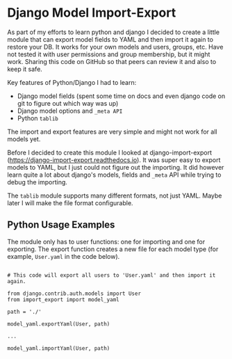 # Django Model Import-Export
As part of my efforts to learn python and django I decided to create a little module that can export model fields to YAML and then import it again to restore your DB.  It works for your own models and users, groups, etc.  Have not tested it with user permissions and group membership, but it might work. Sharing this code on GitHub so that peers can review it and also to keep it safe.

Key features of Python/Django I had to learn:
- Django model fields (spent some time on docs and even django code on git to figure out which way was up)
- Django model options and `_meta API`
- Python `tablib`

The import and export features are very simple and might not work for all models yet.

Before I decided to create this module I looked at django-import-export (https://django-import-export.readthedocs.io).  It was super easy to export models to YAML, but I just could not figure out the importing.  It did however learn quite a lot about django's models, fields and `_meta` API while trying to debug the importing.  

The `tablib` module supports many different formats, not just YAML.  Maybe later I will make the file format configurable. 

## Python Usage Examples
The module only has to user functions: one for importing and one for exporting.  The export function creates a new file for each model type (for example, `User.yaml` in the code below).

```

# This code will export all users to 'User.yaml' and then import it again.

from django.contrib.auth.models import User
from import_export import model_yaml

path = './'

model_yaml.exportYaml(User, path)

...

model_yaml.importYaml(User, path)


```

